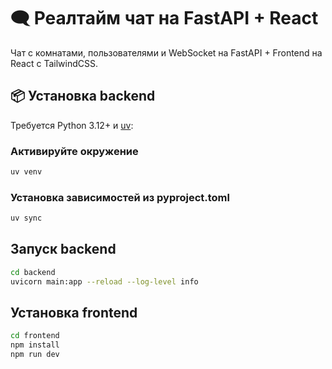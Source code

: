 # 🗨️ Реалтайм чат на FastAPI + React

Чат с комнатами, пользователями и WebSocket на FastAPI + Frontend на React с TailwindCSS.

## 📦 Установка backend

Требуется Python 3.12+ и [uv](https://github.com/astral-sh/uv):

### Активируйте окружение
```sh
uv venv
```

### Установка зависимостей из pyproject.toml
```sh
uv sync
```

## Запуск backend

```sh
cd backend
uvicorn main:app --reload --log-level info
```

## Установка frontend

```sh
cd frontend
npm install
npm run dev
```